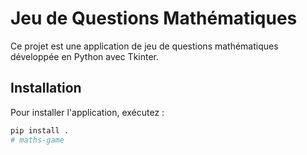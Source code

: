 # Jeu de Questions Mathématiques

Ce projet est une application de jeu de questions mathématiques développée en Python avec Tkinter.

## Installation

Pour installer l'application, exécutez :

```bash
pip install .
# maths-game
